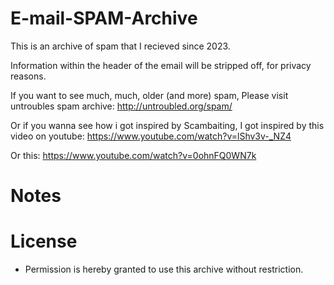 # E-mail-SPAM-Archive

This is an archive of spam that I recieved since 2023.

Information within the header of the email will be stripped off, for privacy reasons.

If you want to see much, much, older (and more) spam, Please visit untroubles spam archive: http://untroubled.org/spam/

Or if you wanna see how i got inspired by Scambaiting, I got inspired by this video on youtube: https://www.youtube.com/watch?v=lShv3v-_NZ4

Or this: https://www.youtube.com/watch?v=0ohnFQ0WN7k

# Notes

# License

- Permission is hereby granted to use this archive without restriction. 
